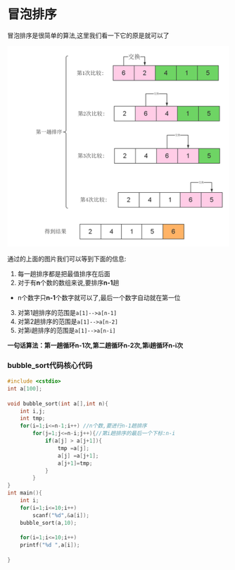 # 冒泡排序


冒泡排序是很简单的算法,这里我们看一下它的原是就可以了

![冒泡排序](./冒泡排序.png)

通过的上面的图片我们可以等到下面的信息:

 1. 每一趟排序都是把最值排序在后面
 2. 对于有**n**个数的数组来说,要排序**n-1**趟
  - n个数字只**n-1**个数字就可以了,最后一个数字自动就在第一位
 3. 对第1趟排序的范围是`a[1]-->a[n-1]`
 4. 对第2趟排序的范围是`a[1]-->a[n-2]`
 5. 对第i趟排序的范围是`a[1]-->a[n-i]`


**一句话算法：第一趟循环n-1次,第二趟循环n-2次,第i趟循环n-i次**

### bubble_sort代码核心代码

```c++
#include <cstdio>
int a[100];

void bubble_sort(int a[],int n){
    int i,j;
	int tmp;
    for(i=1;i<=n-1;i++) //n个数,要进行n-1趟排序
        for(j=1;j<=n-i;j++){//第i趟排序的最后一个下标:n-i
            if(a[j] > a[j+1]){
                tmp =a[j];
                a[j] =a[j+1];
                a[j+1]=tmp;
            }
        }
}
int main(){
	int i;
	for(i=1;i<=10;i++)
		scanf("%d",&a[i]);
	bubble_sort(a,10);
	
	for(i=1;i<=10;i++)
	printf("%d ",a[i]);
	
}
```
